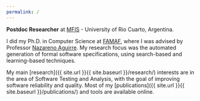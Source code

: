 ```yaml
---
permalink: /
---
```


**Postdoc Researcher** at [MFIS](https://mfis.dc.exa.unrc.edu.ar) - University of Rio Cuarto, Argentina.

I did my Ph.D. in Computer Science at [FAMAF](https://www.famaf.unc.edu.ar/), where I was advised by Professor [Nazareno Aguirre](https://dc.exa.unrc.edu.ar/staff/naguirre/en/Nazareno_Aguirres_Personal_Web_Page/Main.html). My research focus was the automated generation of formal software specifications, using search-based and learning-based techniques.

My main [research]({{ site.url }}{{ site.baseurl }}/research/) interests are in the area of Software Testing and Analysis, with the goal of improving software reliability and quality. Most of my [publications]({{ site.url }}{{ site.baseurl }}/publications/) and tools are available online.
